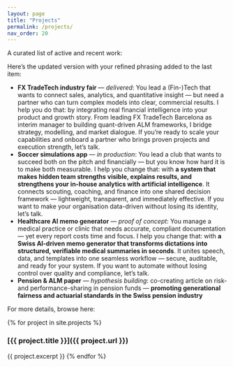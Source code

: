 ```yaml
---
layout: page
title: "Projects"
permalink: /projects/
nav_order: 20
---
```


A curated list of active and recent work:

Here’s the updated version with your refined phrasing added to the last item:

* **FX TradeTech industry fair** — *delivered*: You lead a (Fin-)Tech that wants to connect sales, analytics, and quantitative insight — but need a partner who can turn complex models into clear, commercial results. I help you do that: by integrating real financial intelligence into your product and growth story. From leading FX TradeTech Barcelona as interim manager to building quant-driven ALM frameworks, I bridge strategy, modelling, and market dialogue. If you’re ready to scale your capabilities and onboard a partner who brings proven projects and execution strength, let’s talk.
* **Soccer simulations app** — *in production*: You lead a club that wants to succeed both on the pitch and financially — but you know how hard it is to make both measurable. I help you change that: with **a system that makes hidden team strengths visible, explains results, and strengthens your in-house analytics with artificial intelligence**. It connects scouting, coaching, and finance into one shared decision framework — lightweight, transparent, and immediately effective. If you want to make your organisation data-driven without losing its identity, let’s talk.
* **Healthcare AI memo generator** — *proof of concept*: You manage a medical practice or clinic that needs accurate, compliant documentation — yet every report costs time and focus. I help you change that: with **a Swiss AI-driven memo generator that transforms dictations into structured, verifiable medical summaries in seconds**. It unites speech, data, and templates into one seamless workflow — secure, auditable, and ready for your system. If you want to automate without losing control over quality and compliance, let’s talk.
* **Pension & ALM paper** — *hypothesis building*: co-creating article on risk- and performance-sharing in pension funds — **promoting generational fairness and actuarial standards in the Swiss pension industry**

For more details, browse here:

{% for project in site.projects %}
### [{{ project.title }}]({{ project.url }})
{{ project.excerpt }}
{% endfor %}